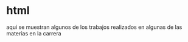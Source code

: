 # html
aqui se muestran algunos de los trabajos realizados en algunas de las materias en la carrera
